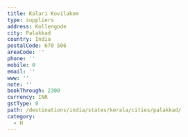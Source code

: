 ```yaml
---
title: Kalari Kovilakom
type: suppliers
address: Kollengode
city: Palakkad
country: India
postalCode: 678 506
areaCode: ''
phone: ''
mobile: 0
email: ''
www: ''
note: ''
bookThrough: 2300
currency: INR
gstType: 0
path: /destinations/india/states/kerala/cities/palakkad/
category:
  - H
---
```


